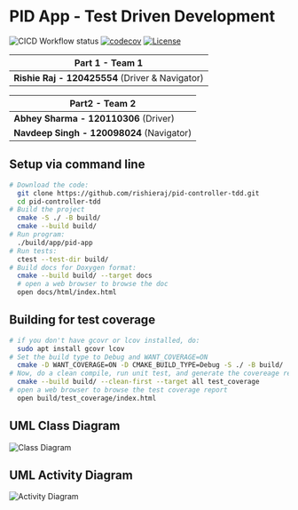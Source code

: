 # PID App - Test Driven Development

![CICD Workflow status](https://github.com/rishieraj/pid-controller-tdd/actions/workflows/test.yml/badge.svg) [![codecov](https://codecov.io/gh/rishieraj/pid-controller-tdd/branch/main/graph/badge.svg)](https://codecov.io/gh/rishieraj/pid-controller-tdd) [![License](https://img.shields.io/badge/license-MIT-blue.svg)](LICENSE)

| Part 1 - Team 1 |
|---|
| **Rishie Raj - 120425554** (Driver & Navigator)|

| Part2 - Team 2 |
|---|
| **Abhey Sharma - 120110306** (Driver)|
| **Navdeep Singh - 120098024** (Navigator)|

## Setup via command line
```bash
# Download the code:
  git clone https://github.com/rishieraj/pid-controller-tdd.git
  cd pid-controller-tdd
# Build the project
  cmake -S ./ -B build/
  cmake --build build/
# Run program:
  ./build/app/pid-app
# Run tests:
  ctest --test-dir build/
# Build docs for Doxygen format:
  cmake --build build/ --target docs
  # open a web browser to browse the doc
  open docs/html/index.html
```

## Building for test coverage

```bash
# if you don't have gcovr or lcov installed, do:
  sudo apt install gcovr lcov
# Set the build type to Debug and WANT_COVERAGE=ON
  cmake -D WANT_COVERAGE=ON -D CMAKE_BUILD_TYPE=Debug -S ./ -B build/
# Now, do a clean compile, run unit test, and generate the covereage report
  cmake --build build/ --clean-first --target all test_coverage
# open a web browser to browse the test coverage report
  open build/test_coverage/index.html
```

## UML Class Diagram

![Class Diagram](https://github.com/rishieraj/pid-controller-tdd/blob/7561a1454b045f27e641648c434a33155e314d2f/images/tdd_uml_class.png)

## UML Activity Diagram

![Activity Diagram](https://github.com/rishieraj/pid-controller-tdd/blob/7561a1454b045f27e641648c434a33155e314d2f/images/tdd_uml_activity.png)
